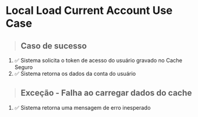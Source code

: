 # Local Load Current Account Use Case

> ## Caso de sucesso

1. ✅ Sistema solicita o token de acesso do usuário gravado no Cache Seguro
2. ✅ Sistema retorna os dados da conta do usuário

> ## Exceção - Falha ao carregar dados do cache

1. ✅ Sistema retorna uma mensagem de erro inesperado
